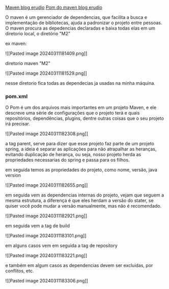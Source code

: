 
[Maven blog erudio](https://www.erudio.com.br/blog/entendendo-o-apache-maven/)
[Pom do maven blog erudio](https://www.erudio.com.br/blog/entendendo-o-pom-do-maven/)


O maven é um gerenciador de dependencias, que facilita a busca e implementação de bibliotecas, ajuda a padronizar o projeto entre pessoas. O maven procura as depedencias declaradas e baixa todas elas em um diretorio local, o diretório "M2"

ex maven:

![[Pasted image 20240311181409.png]]

diretorio maven "M2"

![[Pasted image 20240311181529.png]]

nesse diretorio fica todas as dependecias ja usadas na minha máquina.

### pom.xml

O Pom é um dos arquivos mais importantes em um projeto Maven, e ele descreve uma série de configurações que o projeto terá e quais repositórios, dependências, plugins, dentre outras coisas que o seu projeto irá precisar.

![[Pasted image 20240311182308.png]]

a tag parent, serve para dizer que esse projeto faz parte de um projeto spring, a ideia é separar as aplicações para não atrapalhar as heranças, evitando duplicação de herança, ou seja, nosso projeto herda as propriedades necessarias do spring e passa para os filhos.

em seguida temos as propriedades do projeto, como nome, versão, java version

![[Pasted image 20240311182655.png]]

em seguida vem as dependencias internas do projeto, vejam que seguem a mesma estrutura, a diferença é que eles herdam a versão do stater, se quiser você pode mudar a versão manualmente, mas não é recomendado.

![[Pasted image 20240311182921.png]]

em seguida vem a tag de build

![[Pasted image 20240311183101.png]]

em alguns casos vem em seguida a tag de repository

![[Pasted image 20240311183221.png]]

e também em algum casos as dependencias devem ser excluidas, por conflitos, etc.

![[Pasted image 20240311183306.png]]
